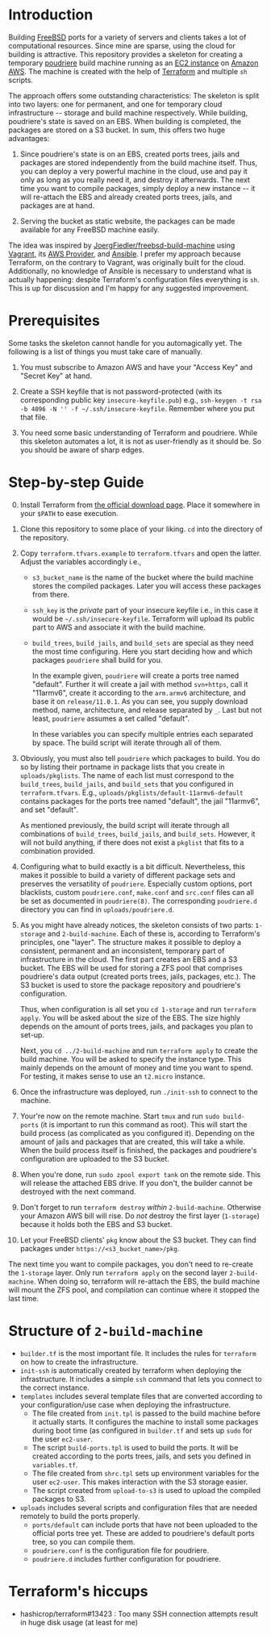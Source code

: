 # Introduction

Building [FreeBSD][4] ports for a variety of servers and clients takes
a lot of computational resources. Since mine are sparse, using the cloud
for building is attractive. This repository provides a skeleton for
creating a temporary [poudriere][1] build machine running as an [EC2
instance][2] on [Amazon AWS][3]. The machine is created with the help of
[Terraform][7] and multiple `sh` scripts.

The approach offers some outstanding characteristics: The skeleton is
split into two layers: one for permanent, and one for temporary cloud
infrastructure -- storage and build machine respectively. While building,
poudriere's state is saved on an EBS. When building is completed, the
packages are stored on a S3 bucket. In sum, this offers two huge
advantages:

1. Since poudriere's state is on an EBS, created ports trees, jails and
   packages are stored independently from the build machine itself. Thus,
   you can deploy a very powerful machine in the cloud, use and pay it
   only as long as you really need it, and destroy it afterwards. The next
   time you want to compile packages, simply deploy a new instance -- it
   will re-attach the EBS and already created ports trees, jails, and
   packages are at hand.

2. Serving the bucket as static website, the packages can be made
   available for any FreeBSD machine easily.

The idea was inspired by [JoergFiedler/freebsd-build-machine][5] using
[Vagrant][6], its [AWS Provider][9], and [Ansible][10]. I prefer my
approach because Terraform, on the contrary to Vagrant, was originally
built for the cloud. Additionally, no knowledge of Ansible is necessary to
understand what is actually happening: despite Terraform's configuration
files everything is `sh`. This is up for discussion and I'm happy for any
suggested improvement.

# Prerequisites

Some tasks the skeleton cannot handle for you automagically yet. The
following is a list of things you must take care of manually.

1. You must subscribe to Amazon AWS and have your "Access Key" and "Secret
   Key" at hand.

2. Create a SSH keyfile that is not password-protected (with its
   corresponding public key `insecure-keyfile.pub`) e.g., `ssh-keygen -t
   rsa -b 4096 -N '' -f ~/.ssh/insecure-keyfile`. Remember where you put
   that file.

3. You need some basic understanding of Terraform and poudriere. While
   this skeleton automates a lot, it is not as user-friendly as it should
   be. So you should be aware of sharp edges.

# Step-by-step Guide

0. Install Terraform from [the official download page][8]. Place it
   somewhere in your `$PATH` to ease execution.

1. Clone this repository to some place of your liking. `cd` into the
   directory of the repository.

2. Copy `terraform.tfvars.example` to `terraform.tfvars` and open the
   latter. Adjust the variables accordingly i.e.,

   - `s3_bucket_name` is the name of the bucket where the build machine
     stores the compiled packages. Later you will access these packages
     from there.

   - `ssh_key` is the *private* part of your insecure keyfile i.e., in
     this case it would be `~/.ssh/insecure-keyfile`. Terraform will
     upload its public part to AWS and associate it with the build
     machine.

   - `build_trees`, `build_jails`, and `build_sets` are special as they
     need the most time configuring. Here you start deciding how and which
     packages `poudriere` shall build for you.

     In the example given, `poudriere` will create a ports tree named
     "default". Further it will create a jail with method `svn+https`,
     call it "11armv6", create it according to the `arm.armv6`
     architecture, and base it on `release/11.0.1`. As you can see, you
     supply download method, name, architecture, and release separated by
     `_`. Last but not least, `poudriere` assumes a set called "default".

     In these variables you can specify multiple entries each separated by
     space. The build script will iterate through all of them.

3. Obviously, you must also tell `poudriere` which packages to build. You
   do so by listing their portname in package lists that you create in
   `uploads/pkglists`. The name of each list must correspond to the
   `build_trees`, `build_jails`, and `build_sets` that you configured in
   `terraform.tfvars`. E.g., `uploads/pkglists/default-11armv6-default`
   contains packages for the ports tree named "default", the jail
   "11armv6", and set "default".

   As mentioned previously, the build script will iterate through all
   combinations of `build_trees`, `build_jails`, and `build_sets`.
   However, it will not build anything, if there does not exist
   a `pkglist` that fits to a combination provided.

4. Configuring what to build exactly is a bit difficult. Nevertheless,
   this makes it possible to build a variety of different package sets and
   preserves the versatility of `poudriere`. Especially custom options,
   port blacklists, custom `poudriere.conf`, `make.conf` and `src.conf`
   files can all be set as documented in `poudriere(8)`. The corresponding
   `poudriere.d` directory you can find in `uploads/poudriere.d`.

5. As you might have already notices, the skeleton consists of two parts:
   `1-storage` and `2-build-machine`. Each of these is, according to
   Terraform's principles, one "layer". The structure makes it possible to
   deploy a consistent, permanent and an inconsistent, temporary part of
   infrastructure in the cloud. The first part creates an EBS and a S3
   bucket. The EBS will be used for storing a ZFS pool that comprises
   poudriere's data output (created ports trees, jails, packages, etc.).
   The S3 bucket is used to store the package repository and poudriere's
   configuration.

   Thus, when configuration is all set you `cd 1-storage` and run
   `terraform apply`. You will be asked about the size of the EBS. The
   size highly depends on the amount of ports trees, jails, and packages
   you plan to set-up.
   
   Next, you `cd ../2-build-machine` and run `terraform apply` to create
   the build machine. You will be asked to specify the instance type. This
   mainly depends on the amount of money and time you want to spend. For
   testing, it makes sense to use an `t2.micro` instance.

6. Once the infrastructure was deployed, run `./init-ssh` to connect to
   the machine.

7. Your're now on the remote machine. Start `tmux` and run `sudo
   build-ports` (it is important to run this command as root). This will
   start the build process (as complicated as you configured it).
   Depending on the amount of jails and packages that are created, this
   will take a while. When the build process itself is finished, the
   packages and poudriere's configuration are uploaded to the S3 bucket.

8. When you're done, run `sudo zpool export tank` on the remote side. This
   will release the attached EBS drive. If you don't, the builder cannot
   be destroyed with the next command.

9. Don't forget to run `terraform destroy` *within* `2-build-machine`.
   Otherwise your Amazon AWS bill will rise. Do *not* destroy the first
   layer (`1-storage`) because it holds both the EBS and S3 bucket.

10. Let your FreeBSD clients' `pkg` know about the S3 bucket. They can
    find packages under `https://<s3_bucket_name>/pkg`.

The next time you want to compile packages, you don't need to re-create
the `1-storage` layer. Only run `terraform apply` on the second layer
`2-build-machine`. When doing so, terraform will re-attach the EBS, the
build machine will mount the ZFS pool, and compilation can continue where
it stopped the last time.

# Structure of `2-build-machine`

- `builder.tf` is the most important file. It includes the rules for
  `terraform` on how to create the infrastructure.
- `init-ssh` is automatically created by terraform when deploying the
  infrastructure. It includes a simple `ssh` command that lets you connect
  to the correct instance.
- `templates` includes several template files that are converted according
  to your configuration/use case when deploying the infrastructure.
    - The file created from `init.tpl` is passed to the build machine
      before it actually starts. It configures the machine to install some
      packages during boot time (as configured in `builder.tf` and sets up
      `sudo` for the user `ec2-user`.
    - The script `build-ports.tpl` is used to build the ports. It will be
      created according to the ports trees, jails, and sets you defined in
      `variables.tf`.
    - The file created from `shrc.tpl` sets up environment variables for
      the user `ec2-user`. This makes interaction with the S3 storage
      easier.
    - The script created from `upload-to-s3` is used to upload the
      compiled packages to S3.
- `uploads` includes several scripts and configuration files that are
  needed remotely to build the ports properly.
    - `ports/default` can include ports that have not been uploaded to the
      official ports tree yet. These are added to poudriere's default
      ports tree, so you can compile them.
    - `poudriere.conf` is the configuration file for poudriere.
    - `poudriere.d` includes further configuration for poudriere.

# Terraform's hiccups

- hashicrop/terraform#13423 : Too many SSH connection attempts result in
  huge disk usage (at least for me)

[1]: https://github.com/freebsd/poudriere

[2]: https://aws.amazon.com/ec2/instance-types

[3]: https://aws.amazon.com

[4]: https://www.freebsd.org

[5]: https://github.com/JoergFiedler/freebsd-build-machine

[6]: https://www.vagrantup.com

[7]: https://www.terraform.io

[8]: https://www.terraform.io/downloads.html

[9]: https://github.com/mitchellh/vagrant-aws

[10]: https://ansible.com
